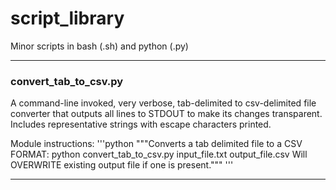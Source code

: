 # script_library
Minor scripts in bash (.sh) and python (.py)

---

### convert_tab_to_csv.py
A command-line invoked, very verbose, tab-delimited to csv-delimited file converter that outputs all lines to STDOUT to make its changes transparent. Includes representative strings with escape characters printed.  


Module instructions:
'''python
"""Converts a tab delimited file to a CSV
FORMAT: python convert_tab_to_csv.py input_file.txt output_file.csv
Will OVERWRITE existing output file if one is present."""
'''

---

